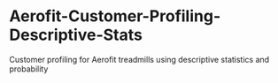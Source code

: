 # Aerofit-Customer-Profiling-Descriptive-Stats
Customer profiling for Aerofit treadmills using descriptive statistics and probability
